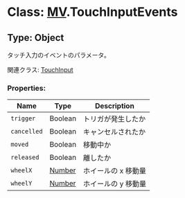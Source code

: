 # Class: [MV](MV.md).TouchInputEvents

## Type: Object

タッチ入力のイベントのパラメータ。

関連クラス: [TouchInput](TouchInput.md)

### Properties:

| Name        | Type                | Description         |
| ----------- | ------------------- | ------------------- |
| `trigger`   | Boolean             | トリガが発生したか  |
| `cancelled` | Boolean             | キャンセルされたか  |
| `moved`     | Boolean             | 移動中か            |
| `released`  | Boolean             | 離したか            |
| `wheelX`    | [Number](Number.md) | ホイールの x 移動量 |
| `wheelY`    | [Number](Number.md) | ホイールの y 移動量 |
